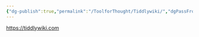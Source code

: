 ```yaml
---
{"dg-publish":true,"permalink":"/ToolforThought/Tiddlywiki/","dgPassFrontmatter":true,"noteIcon":"1","created":"2023-05-28T09:41:50.645+08:00","updated":"2023-05-28T17:32:31.745+08:00"}
---
```



https://tiddlywiki.com
